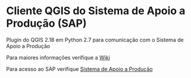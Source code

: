 # Cliente QGIS do Sistema de Apoio a Produção (SAP)

Plugin do QGIS 2.18 em Python 2.7 para comunicação com o Sistema de Apoio a Produção

Para maiores informações verifique a [Wiki](https://github.com/1cgeo/sap/wiki)

Para acesso ao SAP verifique [Sistema de Apoio a Produção](https://github.com/1cgeo/sap)